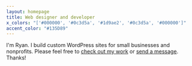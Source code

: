 ```yaml
---
layout: homepage
title: Web designer and developer
x_colors: "['#000000', '#0c3d5a', '#1d9ae2', '#0c3d5a', '#000000']"
accent_color: "#135D89"
---
```


<p class="lead-paragraph">I'm Ryan. I build custom WordPress sites for small businesses and nonprofits. Please feel free to <a href="/work">check out my work</a> or <a href="/contact">send a message</a>. Thanks!</p>
